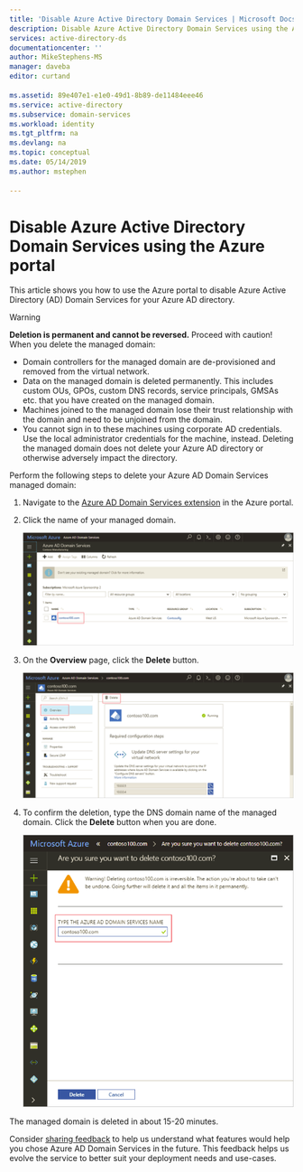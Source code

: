 ```yaml
---
title: 'Disable Azure Active Directory Domain Services | Microsoft Docs'
description: Disable Azure Active Directory Domain Services using the Azure portal
services: active-directory-ds
documentationcenter: ''
author: MikeStephens-MS
manager: daveba
editor: curtand

ms.assetid: 89e407e1-e1e0-49d1-8b89-de11484eee46
ms.service: active-directory
ms.subservice: domain-services
ms.workload: identity
ms.tgt_pltfrm: na
ms.devlang: na
ms.topic: conceptual
ms.date: 05/14/2019
ms.author: mstephen

---
```

# Disable Azure Active Directory Domain Services using the Azure portal
This article shows you how to use the Azure portal to disable Azure Active Directory (AD) Domain Services for your Azure AD directory.

> [!WARNING]
> **Deletion is permanent and cannot be reversed.**
> Proceed with caution! When you delete the managed domain:
>   * Domain controllers for the managed domain are de-provisioned and removed from the virtual network.
>   * Data on the managed domain is deleted permanently. This includes custom OUs, GPOs, custom DNS records, service principals, GMSAs etc. that you have created on the managed domain.
>   * Machines joined to the managed domain lose their trust relationship with the domain and need to be unjoined from the domain.
>   * You cannot sign in to these machines using corporate AD credentials. Use the local administrator credentials for the machine, instead.
> Deleting the managed domain does not delete your Azure AD directory or otherwise adversely impact the directory.

Perform the following steps to delete your Azure AD Domain Services managed domain:
1. Navigate to the [Azure AD Domain Services extension](https://portal.azure.com/#blade/HubsExtension/Resources/resourceType/Microsoft.AAD%2FdomainServices) in the Azure portal.
2. Click the name of your managed domain.

    ![Select domain to delete](./media/getting-started/domain-services-delete-select-domain.png)

3. On the **Overview** page, click the **Delete** button.

    ![Delete domain](./media/getting-started/domain-services-delete-domain.png)

4. To confirm the deletion, type the DNS domain name of the managed domain. Click the **Delete** button when you are done.

    ![Delete domain confirmation](./media/getting-started/domain-services-delete-domain-confirm.png)

The managed domain is deleted in about 15-20 minutes.

Consider [sharing feedback](contact-us.md) to help us understand what features would help you chose Azure AD Domain Services in the future. This feedback helps us evolve the service to better suit your deployment needs and use-cases.

